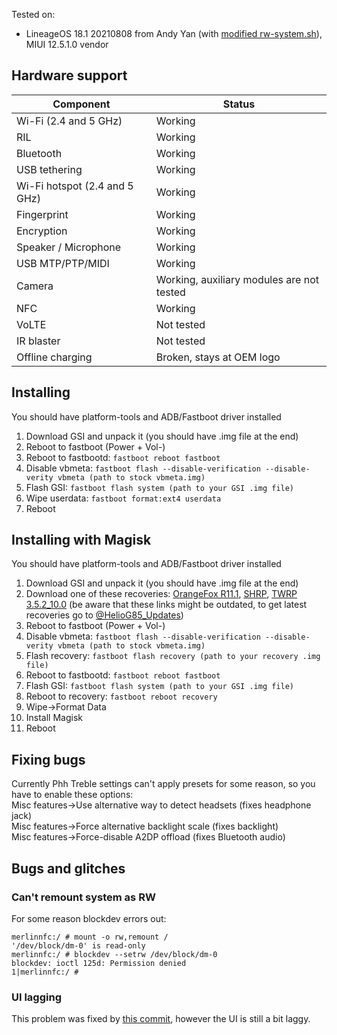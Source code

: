 Tested on:  
* LineageOS 18.1 20210808 from Andy Yan (with [modified rw-system.sh](https://github.com/notmyst33d/device_phh_treble/commit/81af8dbf47dcb1f20b836f9a9b22addae4d6e19e)), MIUI 12.5.1.0 vendor

## Hardware support
| Component | Status |
| --------- | ------ |
| Wi-Fi (2.4 and 5 GHz) | Working |
| RIL | Working |
| Bluetooth | Working |
| USB tethering | Working |
| Wi-Fi hotspot (2.4 and 5 GHz) | Working |
| Fingerprint | Working |
| Encryption | Working |
| Speaker / Microphone | Working |
| USB MTP/PTP/MIDI | Working |
| Camera | Working, auxiliary modules are not tested |
| NFC | Working |
| VoLTE | Not tested |
| IR blaster | Not tested |
| Offline charging | Broken, stays at OEM logo |

## Installing
You should have platform-tools and ADB/Fastboot driver installed
1. Download GSI and unpack it (you should have .img file at the end)
2. Reboot to fastboot (Power + Vol-)
3. Reboot to fastbootd: `fastboot reboot fastboot`
4. Disable vbmeta: `fastboot flash --disable-verification --disable-verity vbmeta (path to stock vbmeta.img)`
5. Flash GSI: `fastboot flash system (path to your GSI .img file)`
6. Wipe userdata: `fastboot format:ext4 userdata`
7. Reboot

## Installing with Magisk
You should have platform-tools and ADB/Fastboot driver installed
1. Download GSI and unpack it (you should have .img file at the end)
2. Download one of these recoveries: [OrangeFox R11.1](https://dl.uploadgram.me/60fd14cee2959h?dl), [SHRP](https://sourceforge.net/projects/shrp/files/merlin/SHRP_v3.1_stable-Official_merlin-1628943443.img/download), [TWRP 3.5.2_10.0](https://dl.uploadgram.me/611ff5e6e576dg?dl) (be aware that these links might be outdated, to get latest recoveries go to [@HelioG85_Updates](https://t.me/HelioG85_Updates))
3. Reboot to fastboot (Power + Vol-)
4. Disable vbmeta: `fastboot flash --disable-verification --disable-verity vbmeta (path to stock vbmeta.img)`
5. Flash recovery: `fastboot flash recovery (path to your recovery .img file)`
6. Reboot to fastbootd: `fastboot reboot fastboot`
7. Flash GSI: `fastboot flash system (path to your GSI .img file)`
8. Reboot to recovery: `fastboot reboot recovery`
9. Wipe->Format Data
10. Install Magisk
11. Reboot

## Fixing bugs
Currently Phh Treble settings can't apply presets for some reason, so you have to enable these options:  
Misc features->Use alternative way to detect headsets (fixes headphone jack)  
Misc features->Force alternative backlight scale (fixes backlight)  
Misc features->Force-disable A2DP offload (fixes Bluetooth audio)

## Bugs and glitches
### Can't remount system as RW
For some reason blockdev errors out:
```
merlinnfc:/ # mount -o rw,remount /
'/dev/block/dm-0' is read-only
merlinnfc:/ # blockdev --setrw /dev/block/dm-0
blockdev: ioctl 125d: Permission denied
1|merlinnfc:/ #
```

### UI lagging
This problem was fixed by [this commit](https://github.com/notmyst33d/device_phh_treble/commit/81af8dbf47dcb1f20b836f9a9b22addae4d6e19e), however the UI is still a bit laggy.